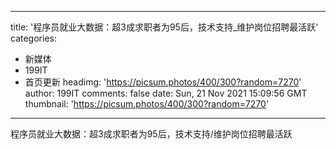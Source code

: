
---
title: '程序员就业大数据：超3成求职者为95后，技术支持_维护岗位招聘最活跃'
categories: 
 - 新媒体
 - 199IT
 - 首页更新
headimg: 'https://picsum.photos/400/300?random=7270'
author: 199IT
comments: false
date: Sun, 21 Nov 2021 15:09:56 GMT
thumbnail: 'https://picsum.photos/400/300?random=7270'
---

<div>   
程序员就业大数据：超3成求职者为95后，技术支持/维护岗位招聘最活跃  
</div>
            